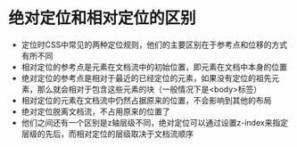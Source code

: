 # 绝对定位和相对定位的区别
- 定位时CSS中常见的两种定位规则，他们的主要区别在于参考点和位移的方式有所不同
- 相对定位的参考点是元素在文档流中的初始位置，即元素在文档中本身的位置
- 绝对定位的参考点是相对于最近的已经定位的元素，如果没有定位的祖先元素，那么就会相对于包含这些元素的块（一般情况下是\<body>标签）
- 相对定位的元素在文档流中仍然占据原来的位置，不会影响到其他的布局
- 绝对定位脱离文档流，不占用原来的位置了
- 他们之间还有一个区别是z轴层级不同，绝对定位可以通过设置z-index来指定层级的先后，而相对定位的层级取决于文档流顺序